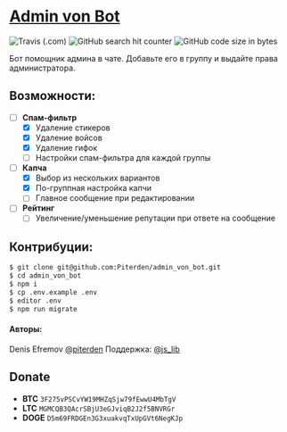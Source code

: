 # [Admin von Bot](https://github.com/Piterden/admin_von_bot)

![Travis (.com)](https://img.shields.io/travis/com/Piterden/admin_von_bot.svg?style=for-the-badge)
![GitHub search hit counter](https://img.shields.io/github/search/Piterden/admin_von_bot/admin.svg?style=for-the-badge)
![GitHub code size in bytes](https://img.shields.io/github/languages/code-size/Piterden/admin_von_bot.svg?style=for-the-badge)

Бот помощник админа в чате. Добавьте его в группу и выдайте права администратора.

## Возможности:

- [ ] **Спам-фильтр**
  - [x] Удаление стикеров
  - [x] Удаление войсов
  - [x] Удаление гифок
  - [ ] Настройки спам-фильтра для каждой группы
- [ ] **Капча**
  - [x] Выбор из нескольких вариантов
  - [x] По-группная настройка капчи
  - [ ] Главное сообщение при редактировании
- [ ] **Рейтинг**
  - [ ] Увеличение/уменьшение репутации при ответе на сообщение

## Контрибуции:

```bash
$ git clone git@github.com:Piterden/admin_von_bot.git
$ cd admin_von_bot
$ npm i
$ cp .env.example .env
$ editor .env
$ npm run migrate
```

#### Авторы:

Denis Efremov [@piterden](https://t.me/piterden)
Поддержка: [@js_lib](https://t.me/js_lib)

## Donate

- **BTC** `3F275vPSCvYW19MHZqSjw79fEwwU4MbTgV`
- **LTC** `MGMCQB3QAcrSBjU3eGJviqB2J2f5BNVRGr`
- **DOGE** `D5m69FRDGEn3G3xuakvqTxUpGVt6NegKJp`
